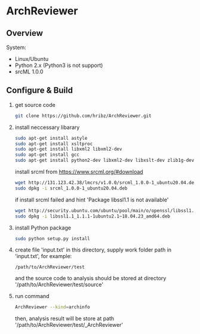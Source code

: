 # ArchReviewer

## Overview

System:

* Linux/Ubuntu
* Python 2.x (Python3 is not support)
* srcML 1.0.0

## Configure & Build

1. get source code

    ```bash
    git clone https://github.com/hribz/ArchReviewer.git
    ```

2. install neccessary libarary

    ```bash
    sudo apt-get install astyle
    sudo apt-get install xsltproc
    sudo apt-get install libxml2 libxml2-dev
    sudo apt-get install gcc
    sudo apt-get install python2-dev libxml2-dev libxslt-dev zlib1g-dev python-setuptools
    ```

    install srcml from https://www.srcml.org/#download
    ```bash
    wget http://131.123.42.38/lmcrs/v1.0.0/srcml_1.0.0-1_ubuntu20.04.deb
    sudo dpkg -i srcml_1.0.0-1_ubuntu20.04.deb
    ```

    if install srcml failed and hint 'Package libssl1.1 is not available'

    ```bash
    wget http://security.ubuntu.com/ubuntu/pool/main/o/openssl/libssl1.1_1.1.1-1ubuntu2.1~18.04.23_amd64.deb
    sudo dpkg -i libssl1.1_1.1.1-1ubuntu2.1~18.04.23_amd64.deb
    ```

3. install Python package

    ```bash
    sudo python setup.py install
    ```

4. create file 'input.txt' in this directory, supply work folder path in 'input.txt', for example:

    ```
    /path/to/ArchReviewer/test
    ```
    
    and the source code to analysis should be stored at directory '/path/to/ArchReviewer/test/source'

5. run command

    ```bash
    ArchReviewer --kind=archinfo
    ```

    then, analysis result will be store at path '/path/to/ArchReviewer/test/_ArchReviewer'